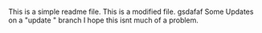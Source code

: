 This is a simple readme file.
This is a modified file.
gsdafaf
Some Updates on  a "update " branch
I hope this isnt much of a problem.